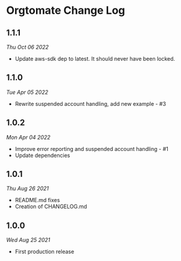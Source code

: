 # Orgtomate Change Log

## 1.1.1
*Thu Oct 06 2022*

 * Update aws-sdk dep to latest. It should never have been locked.

## 1.1.0
*Tue Apr 05 2022*

 * Rewrite suspended account handling, add new example - #3

## 1.0.2
*Mon Apr 04 2022*

 * Improve error reporting and suspended account handling - #1
 * Update dependencies

## 1.0.1
*Thu Aug 26 2021*

 * README.md fixes
 * Creation of CHANGELOG.md

## 1.0.0
*Wed Aug 25 2021*

 * First production release
